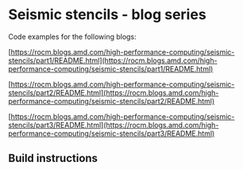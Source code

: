 # Seismic stencils - blog series

Code examples for the following blogs:

[https://rocm.blogs.amd.com/high-performance-computing/seismic-stencils/part1/README.html](https://rocm.blogs.amd.com/high-performance-computing/seismic-stencils/part1/README.html)
                                                                                                    
[https://rocm.blogs.amd.com/high-performance-computing/seismic-stencils/part2/README.html](https://rocm.blogs.amd.com/high-performance-computing/seismic-stencils/part2/README.html)

[https://rocm.blogs.amd.com/high-performance-computing/seismic-stencils/part3/README.html](https://rocm.blogs.amd.com/high-performance-computing/seismic-stencils/part3/README.html)
## Build instructions
